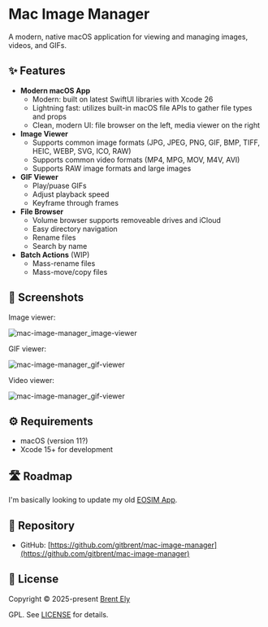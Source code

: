 # Mac Image Manager

A modern, native macOS application for viewing and managing images, videos, and GIFs.

## ✨ Features

- **Modern macOS App**
  - Modern: built on latest SwiftUI libraries with Xcode 26
  - Lightning fast: utilizes built-in macOS file APIs to gather file types and props
  - Clean, modern UI: file browser on the left, media viewer on the right
- **Image Viewer**
  - Supports common image formats (JPG, JPEG, PNG, GIF, BMP, TIFF, HEIC, WEBP, SVG, ICO, RAW)
  - Supports common video formats (MP4, MPG, MOV, M4V, AVI)
  - Supports RAW image formats and large images
- **GIF Viewer**
  - Play/puase GIFs
  - Adjust playback speed
  - Keyframe through frames
- **File Browser**
  - Volume browser supports removeable drives and iCloud
  - Easy directory navigation
  - Rename files
  - Search by name
- **Batch Actions** (WIP)
  - Mass-rename files
  - Mass-move/copy files

## 📸 Screenshots

Image viewer:

![mac-image-manager_image-viewer](https://github.com/user-attachments/assets/7102907f-71f8-4e80-bb86-0e2ce70fefe0)

GIF viewer:

![mac-image-manager_gif-viewer](https://github.com/user-attachments/assets/1d26537c-2ec7-4f8c-99d1-cc4f5ea16c23)

Video viewer:

![mac-image-manager_gif-viewer](https://github.com/user-attachments/assets/383ee34b-8dbe-4e0f-baad-af98150e3120)

## ⚙️ Requirements

- macOS (version 11?)
- Xcode 15+ for development

## 🛣️ Roadmap

I'm basically looking to update my old [EOSIM App](https://eosim.sourceforge.net).

## 🔗 Repository

- GitHub: [https://github.com/gitbrent/mac-image-manager](https://github.com/gitbrent/mac-image-manager)

## 📜 License

Copyright © 2025-present [Brent Ely](https://github.com/gitbrent/)

GPL. See [LICENSE](LICENSE) for details.
